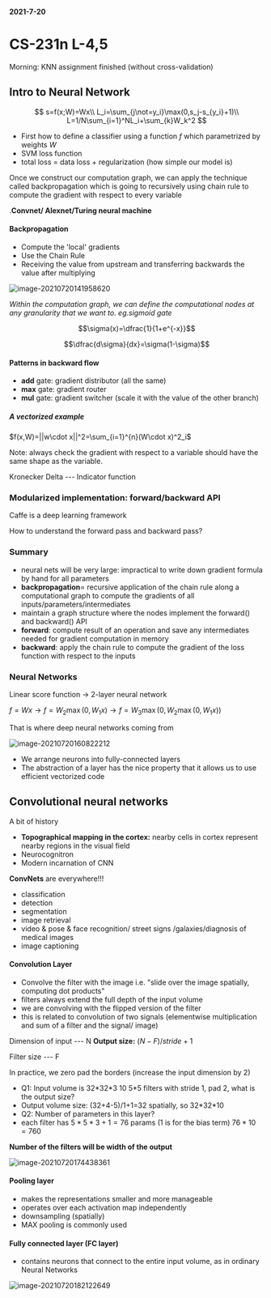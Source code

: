 **2021-7-20**

# CS-231n L-4,5

Morning: KNN assignment finished (without cross-validation)

## Intro to Neural Network

$$
s=f(x;W)=Wx\\
L_i=\sum_{j\not=y_i}\max(0,s_j-s_{y_i}+1)\\
L=1/N\sum_{i=1}^NL_i+\sum_{k}W_k^2
$$

- First how to define a classifier using a function $f$ which parametrized by weights $W$
- SVM loss function
- total loss = data loss + regularization (how simple our model is)

Once we construct our computation graph, we can apply the technique called backpropagation which is going to recursively using chain rule to compute the gradient with respect to every variable

.**Convnet/ Alexnet/Turing neural machine**

#### Backpropagation

- Compute the 'local' gradients
- Use the Chain Rule
- Receiving the value from upstream and transferring backwards the value after multiplying

![image-20210720141958620](C:\Users\fyx\AppData\Roaming\Typora\typora-user-images\image-20210720141958620.png)

*Within the computation graph, we can define the computational nodes at any granularity that we want to. eg.sigmoid gate*

$$\sigma(x)=\dfrac{1}{1+e^{-x}}$$

$$\dfrac{d\sigma}{dx}=\sigma(1-\sigma)$$

#### Patterns in backward flow

- **add** gate: gradient distributor (all the same)
- **max** gate: gradient router
- **mul** gate: gradient switcher (scale it with the value of the other branch)

##### A vectorized example

$f(x,W)=||w\cdot x||^2=\sum_{i=1}^{n}(W\cdot x)^2_i$

Note: always check the gradient with respect to a variable should have the same shape as the variable.

Kronecker Delta --- Indicator function

### Modularized implementation: forward/backward API

Caffe is a deep learning framework

How to understand the forward pass and backward pass?

### Summary

- neural nets will be very large: impractical to write down gradient formula by hand for all parameters
- **backpropagation**= recursive application of the chain rule along a computational graph to compute the gradients of all inputs/parameters/intermediates
- maintain a graph structure where the nodes implement the forward() and backward() API
- **forward**: compute result of an operation and save any intermediates needed for gradient computation in memory
- **backward**: apply the chain rule to compute the gradient of the loss function with respect to the inputs

### Neural Networks

Linear score function -> 2-layer neural network

$f=Wx\to f=W_2\max(0,W_1x) \to f=W_3\max(0,W_2\max(0,W_1x))$

That is where deep neural networks coming from

![image-20210720160822212](C:\Users\fyx\AppData\Roaming\Typora\typora-user-images\image-20210720160822212.png)

- We arrange neurons into fully-connected layers
- The abstraction of a layer has the nice property that it allows us to use efficient vectorized code

## Convolutional neural networks

A bit of history

- **Topographical mapping in the cortex:** nearby cells in cortex represent nearby regions in the visual field
- Neurocognitron
- Modern incarnation of CNN

**ConvNets** are everywhere!!!

- classification
- detection
- segmentation
- image retrieval
- video & pose & face recognition/ street signs /galaxies/diagnosis of medical images
- image captioning

#### Convolution Layer

- Convolve the filter with the image i.e. "slide over the image spatially, computing dot products"
- filters always extend the full depth of the input volume
- we are convolving with the flipped version of the filter
- this is related to convolution of two signals (elementwise multiplication and sum of a filter and the signal/ image)

Dimension of input --- N                        **Output size:** $(N-F)/stride+1$

Filter size --- F

In practice, we zero pad the borders (increase the input dimension by 2)

- Q1: Input volume is 32\*32\*3 10 5*5 filters with stride 1, pad 2, what is the output size?
- Output volume size: (32+4-5)/1+1=32 spatially, so 32\*32\*10
- Q2: Number of parameters in this layer?
- each filter has $5*5*3+1=76$ params (1 is for the bias term) $76*10=760$

**Number of the filters will be width of the output**

![image-20210720174438361](C:\Users\fyx\AppData\Roaming\Typora\typora-user-images\image-20210720174438361.png)

#### Pooling layer

- makes the representations smaller and more manageable
- operates over each activation map independently
- downsampling (spatially)
- MAX pooling is commonly used

#### Fully connected layer (FC layer)

- contains neurons that connect to the entire input volume, as in ordinary Neural Networks

![image-20210720182122649](C:\Users\fyx\AppData\Roaming\Typora\typora-user-images\image-20210720182122649.png)

